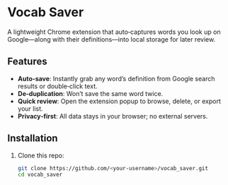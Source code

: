 # Vocab Saver

A lightweight Chrome extension that auto‑captures words you look up on Google—along with their definitions—into local storage for later review.

## Features

- **Auto‑save**: Instantly grab any word’s definition from Google search results or double‑click text.  
- **De‑duplication**: Won’t save the same word twice.  
- **Quick review**: Open the extension popup to browse, delete, or export your list.  
- **Privacy‑first**: All data stays in your browser; no external servers.

## Installation

1. Clone this repo:
   ```bash
   git clone https://github.com/<your‑username>/vocab_saver.git
   cd vocab_saver
